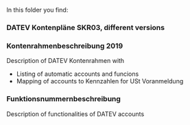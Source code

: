 In this folder you find:

### DATEV Kontenpläne SKR03, different versions
### Kontenrahmenbeschreibung 2019    
Description of DATEV Kontenrahmen with    
* Listing of automatic accounts and funcions
* Mapping of accounts to Kennzahlen for USt Voranmeldung   
### Funktionsnummernbeschreibung  
Description of functionalities of DATEV accounts
